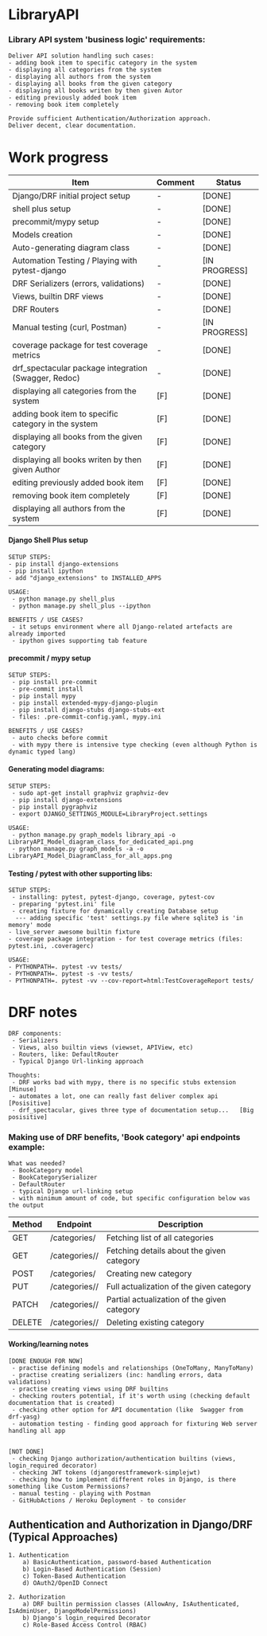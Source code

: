 # LibraryAPI

### Library API system 'business logic' requirements:
```
Deliver API solution handling such cases:
- adding book item to specific category in the system
- displaying all categories from the system
- displaying all authors from the system
- displaying all books from the given category
- displaying all books writen by then given Autor
- editing previously added book item
- removing book item completely

Provide sufficient Authentication/Authorization approach.
Deliver decent, clear documentation.
```

# Work progress

| Item                                                 | Comment | Status        |
|------------------------------------------------------|---------|---------------|
| Django/DRF initial project setup                     | -       | [DONE]        |
| shell plus setup                                     | -       | [DONE]        |
| precommit/mypy  setup                                | -       | [DONE]        |
| Models creation                                      | -       | [DONE]        |
| Auto-generating diagram class                        | -       | [DONE]        |
| Automation Testing / Playing with pytest-django      | -       | [IN PROGRESS] |
| DRF Serializers (errors, validations)                | -       | [DONE]        |
| Views, builtin DRF views                             | -       | [DONE]        |
| DRF Routers                                          | -       | [DONE]        |
| Manual testing (curl, Postman)                       | -       | [IN PROGRESS] |
| coverage package for test coverage metrics           | -       | [DONE]        |
| drf_spectacular package integration (Swagger, Redoc) | -       | [DONE]        |
| displaying all categories from the system            | [F]     | [DONE]        |
| adding book item to specific category in the system  | [F]     | [DONE]        |
| displaying all books from the given category         | [F]     | [DONE]        |
| displaying all books writen by then given Author     | [F]     | [DONE]        |
| editing previously added book item                   | [F]     | [DONE]        |
| removing book item completely                        | [F]     | [DONE]        |
| displaying all authors from the system               | [F]     | [DONE]        |



#### Django Shell Plus setup
```
SETUP STEPS:
- pip install django-extensions
- pip install ipython
- add "django_extensions" to INSTALLED_APPS

USAGE:
 - python manage.py shell_plus
 - python manage.py shell_plus --ipython

BENEFITS / USE CASES?
 - it setups environment where all Django-related artefacts are already imported
 - ipython gives supporting tab feature
```

#### precommit / mypy setup
```
SETUP STEPS:
 - pip install pre-commit
 - pre-commit install
 - pip install mypy
 - pip install extended-mypy-django-plugin
 - pip install django-stubs django-stubs-ext
 - files: .pre-commit-config.yaml, mypy.ini

BENEFITS / USE CASES?
 - auto checks before commit
 - with mypy there is intensive type checking (even although Python is dynamic typed lang)
```

#### Generating model diagrams:
```
SETUP STEPS:
 - sudo apt-get install graphviz graphviz-dev
 - pip install django-extensions
 - pip install pygraphviz
 - export DJANGO_SETTINGS_MODULE=LibraryProject.settings

USAGE:
 - python manage.py graph_models library_api -o LibraryAPI_Model_diagram_class_for_dedicated_api.png
 - python manage.py graph_models -a -o LibraryAPI_Model_DiagramClass_for_all_apps.png
```

#### Testing / pytest with other supporting libs:
```
SETUP STEPS:
 - installing: pytest, pytest-django, coverage, pytest-cov
 - preparing 'pytest.ini' file
 - creating fixture for dynamically creating Database setup
  --- adding specific 'test' settings.py file where sqlite3 is 'in memory' mode
- live_server awesome builtin fixture
- coverage package integration - for test coverage metrics (files: pytest.ini, .coveragerc)

USAGE:
- PYTHONPATH=. pytest -vv tests/
- PYTHONPATH=. pytest -s -vv tests/
- PYTHONPATH=. pytest -vv --cov-report=html:TestCoverageReport tests/
```


# DRF notes

```
DRF components:
 - Serializers
 - Views, also builtin views (viewset, APIView, etc)
 - Routers, like: DefaultRouter
 - Typical Django Url-linking approach

Thoughts:
 - DRF works bad with mypy, there is no specific stubs extension    [Minuse]
 - automates a lot, one can really fast deliver complex api       [Posisitive]
 - drf_spectacular, gives three type of documentation setup...   [Big posisitive]
```


### Making use of DRF benefits, 'Book category' api endpoints example:
```
What was needed?
 - BookCategory model
 - BookCategorySerializer
 - DefaultRouter
 - typical Django url-linking setup
 - with minimum amount of code, but specific configuration below was the output
```

| Method    | Endpoint              | Description                                 |
|-----------|-----------------------|---------------------------------------------|
| GET	     | /categories/	         | Fetching list of all categories              |
| GET	     | /categories/<id>/	 | Fetching details about the given category    |
| POST	     | /categories/	         | Creating new category                        |
| PUT	     | /categories/<id>/	 | Full actualization of the given category     |
| PATCH	 | /categories/<id>/	 | Partial actualization of the given category  |
| DELETE    | /categories/<id>/	 | Deleting existing category                   |



#### Working/learning notes

```
[DONE ENOUGH FOR NOW]
 - practise defining models and relationships (OneToMany, ManyToMany)
 - practise creating serializers (inc: handling errors, data validations)
 - practise creating views using DRF builtins
 - checking routers potential, if it's worth using (checking default documentation that is created)
 - checking other option for API documentation (like  Swagger from drf-yasg)
 - automation testing - finding good approach for fixturing Web server handling all app


[NOT DONE]
 - checking Django authorization/authentication builtins (views, login_required decorator)
 - checking JWT tokens (djangorestframework-simplejwt)
 - checking how to implement different roles in Django, is there something like Custom Permissions?
 - manual testing - playing with Postman
 - GitHubActions / Heroku Deployment - to consider

```

## Authentication and Authorization in Django/DRF (Typical Approaches)
```
1. Authentication
    a) BasicAuthentication, password-based Authentication
    b) Login-Based Authentication (Session)
    c) Token-Based Authentication
    d) OAuth2/OpenID Connect

2. Authorization
    a) DRF builtin permission classes (AllowAny, IsAuthenticated, IsAdminUser, DjangoModelPermissions)
    b) Django's login_required Decorator
    c) Role-Based Access Control (RBAC)
```
